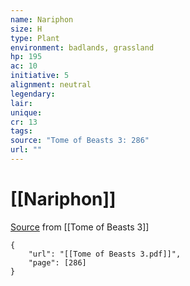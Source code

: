 ```yaml
---
name: Nariphon
size: H
type: Plant
environment: badlands, grassland
hp: 195
ac: 10
initiative: 5
alignment: neutral
legendary: 
lair: 
unique: 
cr: 13
tags: 
source: "Tome of Beasts 3: 286"
url: ""
---
```

# [[Nariphon]]

[Source](zotero://open-pdf/library/items/BLGR9HVR?page=286) from [[Tome of Beasts 3]]

```pdf
{
	"url": "[[Tome of Beasts 3.pdf]]",
	"page": [286]
}
```

